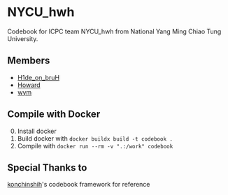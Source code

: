 # NYCU_hwh

Codebook for ICPC team NYCU_hwh from National Yang Ming Chiao Tung University.

## Members

- [H1de_on_bruH](https://osu.ppy.sh/users/16263037)
- [Howard](https://codeforces.com/profile/HowardLee)
- [wym](https://codeforces.com/profile/ymwang)

## Compile with Docker

0. Install docker
1. Build docker with `docker buildx build -t codebook .`
2. Compile with `docker run --rm -v ".:/work" codebook`

## Special Thanks to
[konchinshih](https://github.com/konchinshih)'s codebook framework for reference
